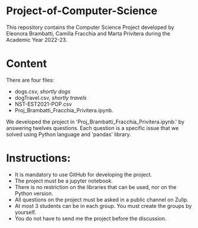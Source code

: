 # Project-of-Computer-Science

This repository contains the Computer Science Project developed by Eleonora Brambatti, Camilla Fracchia and Marta Privitera during the Academic Year 2022-23.

# Content

There are four files:

- dogs.csv, *shortly dogs*
- dogTravel.csv, *shortly travels*
- NST-EST2021-POP.csv
- Proj_Brambatti_Fracchia_Privitera.ipynb.

We developed the project in 'Proj_Brambatti_Fracchia_Privitera.ipynb.' by answering twelves questions. Each question is a specific issue that we solved using Python language and 'pandas' library.


# Instructions:

- It is mandatory to use GitHub for developing the project.
- The project must be a jupyter notebook.
- There is no restriction on the libraries that can be used, nor on the Python version.
- All questions on the project must be asked in a public channel on Zulip.
- At most 3 students can be in each group. You must create the groups by yourself.
- You do not have to send me the project before the discussion.

